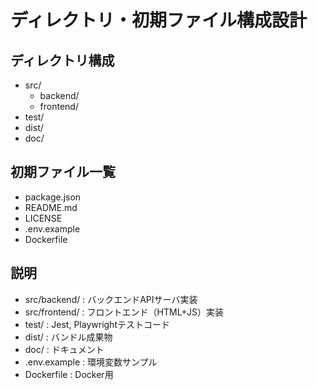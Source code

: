 # ディレクトリ・初期ファイル構成設計

## ディレクトリ構成
- src/
  - backend/
  - frontend/
- test/
- dist/
- doc/

## 初期ファイル一覧
- package.json
- README.md
- LICENSE
- .env.example
- Dockerfile

## 説明
- src/backend/ : バックエンドAPIサーバ実装
- src/frontend/ : フロントエンド（HTML+JS）実装
- test/ : Jest, Playwrightテストコード
- dist/ : バンドル成果物
- doc/ : ドキュメント
- .env.example : 環境変数サンプル
- Dockerfile : Docker用
